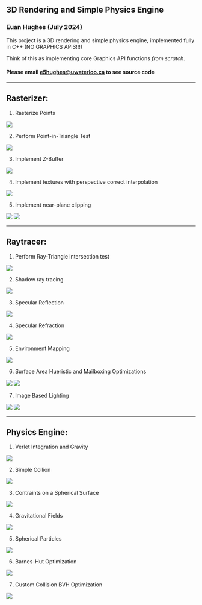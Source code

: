 ## 3D Rendering and Simple Physics Engine
### Euan Hughes (July 2024)

This project is a 3D rendering and simple physics engine, implemented fully in C++ (NO GRAPHICS APIS!!!)

Think of this as implementing core Graphics API functions *from scratch*.

#### Please email e5hughes@uwaterloo.ca to see source code

_____________
## Rasterizer:

1. Rasterize Points

![](./rasterizer/screenshotTask2.png)

2. Perform Point-in-Triangle Test

![](./rasterizer/screenshotTask3.png)

3. Implement Z-Buffer

![](./rasterizer/screenshotTask4.png)

4. Implement textures with perspective correct interpolation

![](./rasterizer/screenshotTask5.png)

5. Implement near-plane clipping

![](./rasterizer/screenshotExtra1.png)
![](./rasterizer/screenshotExtra2.png)

_____________
## Raytracer:

1. Perform Ray-Triangle intersection test

![](./raytracer/screenshotTask1.png)

2. Shadow ray tracing

![](./raytracer/screenshotTask2.png)

3. Specular Reflection

![](./raytracer/screenshotTask3.png)

4. Specular Refraction

![](./raytracer/screenshotTask4.png)

5. Environment Mapping

![](./raytracer/screenshotTask5.png)

6. Surface Area Hueristic and Mailboxing Optimizations

![](./raytracer/screenshotExtra1_1.png)
![](./raytracer/screenshotExtra1_2.png)

7. Image Based Lighting

![](./raytracer/screenshotExtra2_noIBL.png)
![](./raytracer/screenshotExtra2_IBL.png)

_____________
## Physics Engine:

1. Verlet Integration and Gravity

![](./physics/task1.gif)

2. Simple Collion

![](./physics/task2.gif)

3. Contraints on a Spherical Surface

![](./physics/task3.gif)

4. Gravitational Fields

![](./physics/task4.gif)

5. Spherical Particles

![](./physics/task5.gif)

6. Barnes-Hut Optimization

![](./physics/extra1_barnes-hut.gif)

7. Custom Collision BVH Optimization

![](./physics/extra1_BVH-collisions.gif)

